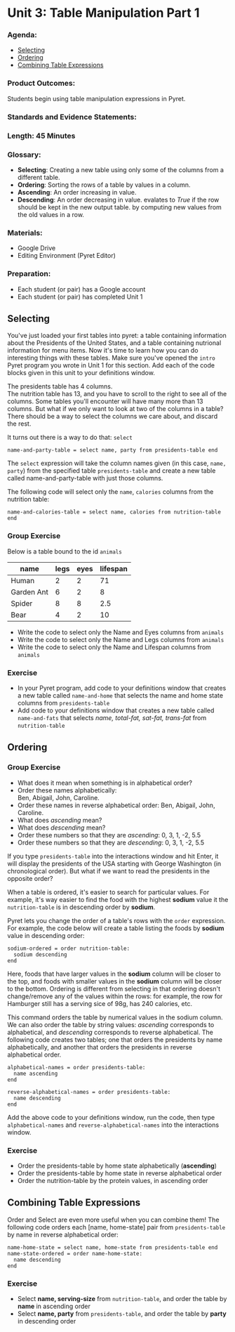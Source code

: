 # Unit 3: Table Manipulation Part 1

### Agenda:
 - [Selecting](#selecting)
 - [Ordering](#ordering)
 - [Combining Table Expressions](#combining)

### Product Outcomes:

Students begin using table manipulation
expressions in Pyret.

### Standards and Evidence Statements: 

### Length: 45 Minutes

### Glossary:

 - **Selecting**:  Creating a new table using only some of the
   columns from a different table.
 - **Ordering**:  Sorting the rows of a table by values in a column.
 - **Ascending**:  An order increasing in value.
 - **Descending**:  An order decreasing in value.
   evalates to *True* if the row should be kept in the new output table.
   by computing new values from the old values in a row.

### Materials:
 - Google Drive
 - Editing Environment (Pyret Editor)

### Preparation:
 - Each student (or pair) has a Google account
 - Each student (or pair) has completed Unit 1

## <a id="selecting"></a> Selecting

You've just loaded your first tables
into pyret: a table containing information 
about the Presidents of the United States, 
and a table containing nutrional information 
for menu items.  Now it's time to learn how 
you can do interesting things with these 
tables.  Make sure you've opened the `intro` 
Pyret program you wrote in Unit 1 for this 
section.  Add each of the code blocks given 
in this unit to your definitions window.

The presidents table has 4 columns.  
The nutrition table has 13, and you have 
to scroll to the right to see all of the 
columns.  Some tables you'll encounter will 
have many more than 13 columns.  But what 
if we only want to look at two of the 
columns in a table?  There should 
be a way to select the columns we care about, 
and discard the rest.

It turns out there is a way to do that: `select`

```
name-and-party-table = select name, party from presidents-table end
```

The `select` expression will take the column
names given (in this case, `name, party`) 
from the specified table `presidents-table` 
and create a new table called 
name-and-party-table with just those columns.

The following code will select only the `name`, 
`calories` columns from the nutrition table:

```
name-and-calories-table = select name, calories from nutrition-table end
```

### Group Exercise

Below is a table bound to the id `animals`

| name       | legs | eyes | lifespan |
|------------|------|------|----------|
| Human      | 2    | 2    | 71       |
| Garden Ant | 6    | 2    | 8        |
| Spider     | 8    | 8    | 2.5      |
| Bear       | 4    | 2    | 10       |

 - Write the code to select only the Name 
   and Eyes columns from `animals`
 - Write the code to select only the Name 
   and Legs columns from `animals`
 - Write the code to select only the Name 
   and Lifespan columns from `animals`

### Exercise
 - In your Pyret program, add code to your 
   definitions window that creates
   a new table called `name-and-home` that 
   selects the name and home state columns 
   from `presidents-table`
 - Add code to your definitions window that 
   creates a new table called `name-and-fats` 
   that selects *name, total-fat, sat-fat, 
   trans-fat* from `nutrition-table`

## <a id="ordering"></a> Ordering

### Group Exercise
 - What does it mean when something 
   is in alphabetical order?
 - Order these names alphabetically:  
   Ben, Abigail, John, Caroline.
 - Order these names in reverse alphabetical 
   order:  Ben, Abigail, John, Caroline.
 - What does *ascending* mean?
 - What does *descending* mean?
 - Order these numbers so that they 
   are *ascending*:  0, 3, 1, -2, 5.5
 - Order these numbers so that they are 
   *descending*:  0, 3, 1, -2, 5.5

If you type `presidents-table` into 
the interactions window and hit Enter, 
it will display the presidents of the USA 
starting with George Washington (in 
chronological order).  But what if we want 
to read the presidents in the opposite order?

When a table is ordered, it's easier 
to search for particular values.  For example,
it's way easier to find the food with
the highest **sodium** value it the 
`nutrition-table` is in
descending order by **sodium**.

Pyret lets you change the order of a
table's rows with the `order` expression.  
For example, the code below will 
create a table listing the foods by **sodium** 
value in descending order:

```
sodium-ordered = order nutrition-table:
  sodium descending
end
```

Here, foods that have larger values 
in the **sodium** column will be closer 
to the top, and foods with smaller values 
in the **sodium** column will be closer 
to the bottom.  Ordering is different 
from selecting in that ordering doesn't 
change/remove any of the values within the 
rows:  for example, the row for Hamburger still 
has a serving sice of 98g, has 240 calories, etc.

This command orders the table by 
numerical values in the sodium
column.  We can also order the table 
by string values: *ascending*
corresponds to alphabetical, and *descending* 
corresponds to reverse alphabetical.  The 
following code creates two tables; one
that orders the presidents by name alphabetically, 
and another that orders the presidents 
in reverse alphabetical order.

```
alphabetical-names = order presidents-table:
  name ascending
end

reverse-alphabetical-names = order presidents-table:
  name descending
end
```

Add the above code to your definitions 
window, run the code, then
type `alphabetical-names` and 
`reverse-alphabetical-names` into
the interactions window.

### Exercise
 - Order the presidents-table by home state alphabetically (**ascending**)
 - Order the presidents-table by home state in reverse alphabetical order
 - Order the nutrition-table by the protein values, in ascending order

## <a id="combining"></a> Combining Table Expressions

Order and Select are even more useful 
when you can combine them!
The following code orders each [name, home-state] 
pair from `presidents-table` by name 
in reverse alphabetical order:

```
name-home-state = select name, home-state from presidents-table end
name-state-ordered = order name-home-state:
  name descending
end
```

### Exercise
 - Select **name, serving-size** 
   from `nutrition-table`, and order
   the table by **name** in ascending order
 - Select **name, party**  from 
   `presidents-table`, and order 
   the table by **party** in descending order


